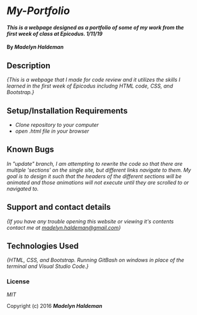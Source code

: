 # _My-Portfolio_

#### _This is a webpage designed as a portfolio of some of my work from the first week of class at Epicodus. 1/11/19_

#### By _**Madelyn Haldeman**_

## Description

_{This is a webpage that I made for code review and it utilizes the skills I learned in the first week of Epicodus includng HTML code, CSS, and Bootstrap.}_

## Setup/Installation Requirements

* _Clone repository to your computer_
* _open .html file in your browser_


## Known Bugs

_In "update" branch, I am attempting to rewrite the code so that there are multiple 'sections' on the single site, but different links navigate to them. My goal is to design it such that the headers of the different sections will be animated and those animations will not execute until they are scrolled to or navigated to._

## Support and contact details

_{If you have any trouble opening this website or viewing it's contents contact me at madelyn.haldeman@gmail.com}_

## Technologies Used

_{HTML, CSS, and Bootstrap. Running GitBash on windows in place of the terminal and Visual Studio Code.}_

### License

*MIT*

Copyright (c) 2016 **_Madelyn Haldeman_**
